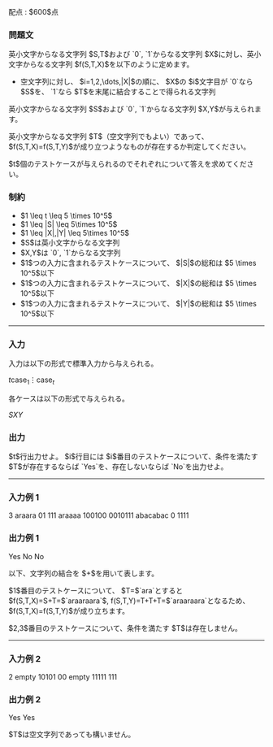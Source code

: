 
<div>

<span>

<span>

<p>
配点 : $600$点
</p>

<div>

<section>

### **問題文**

<p>
英小文字からなる文字列 $S,T$および `0`, `1`からなる文字列 $X$に対し、英小文字からなる文字列 $f(S,T,X)$を以下のように定めます。
</p>

<ul>

<li>
空文字列に対し、 $i=1,2,\dots,|X|$の順に、 $X$の $i$文字目が `0`なら $S$を、 `1`なら $T$を末尾に結合することで得られる文字列
</li>

</ul>

<p>
英小文字からなる文字列 $S$および `0`, `1`からなる文字列 $X,Y$が与えられます。
</p>

<p>
英小文字からなる文字列 $T$（空文字列でもよい）であって、 $f(S,T,X)=f(S,T,Y)$が成り立つようなものが存在するか判定してください。
</p>

<p>
$t$個のテストケースが与えられるのでそれぞれについて答えを求めてください。
</p>

</section>

</div>

<div>

<section>

### **制約**

<ul>

<li>
$1 \leq t \leq 5 \times 10^5$
</li>

<li>
$1 \leq |S| \leq 5\times 10^5$
</li>

<li>
$1 \leq |X|,|Y| \leq 5\times 10^5$
</li>

<li>
$S$は英小文字からなる文字列
</li>

<li>
$X,Y$は `0`, `1`からなる文字列
</li>

<li>
$1$つの入力に含まれるテストケースについて、 $|S|$の総和は $5 \times 10^5$以下
</li>

<li>
$1$つの入力に含まれるテストケースについて、 $|X|$の総和は $5 \times 10^5$以下
</li>

<li>
$1$つの入力に含まれるテストケースについて、 $|Y|$の総和は $5 \times 10^5$以下
</li>

</ul>

</section>

</div>

---

<div>

<div>

<section>

### **入力**

<p>
入力は以下の形式で標準入力から与えられる。
</p>

<div>

$t$$\mathrm{case}_1$$\vdots$$\mathrm{case}_t$
</div>

<p>
各ケースは以下の形式で与えられる。
</p>

<div>

$S$$X$$Y$
</div>

</section>

</div>

<div>

<section>

### **出力**

<p>
$t$行出力せよ。 $i$行目には $i$番目のテストケースについて、条件を満たす $T$が存在するならば `Yes`を、存在しないならば `No`を出力せよ。
</p>

</section>

</div>

</div>

---

<div>

<section>

### **入力例 1**

<div>

3
araara
01
111
araaaa
100100
0010111
abacabac
0
1111

</div>

</section>

</div>

<div>

<section>

### **出力例 1**

<div>

Yes
No
No

</div>

<p>
以下、文字列の結合を $+$を用いて表します。
</p>

<p>
$1$番目のテストケースについて、 $T=$`ara`とすると $f(S,T,X)=S+T=$`araaraara`$, f(S,T,Y)=T+T+T=$`araaraara`となるため、 $f(S,T,X)=f(S,T,Y)$が成り立ちます。
</p>

<p>
$2,3$番目のテストケースについて、条件を満たす $T$は存在しません。
</p>

</section>

</div>

---

<div>

<section>

### **入力例 2**

<div>

2
empty
10101
00
empty
11111
111

</div>

</section>

</div>

<div>

<section>

### **出力例 2**

<div>

Yes
Yes

</div>

<p>
$T$は空文字列であっても構いません。
</p>

</section>

</div>

</span>

</span>

</div>

